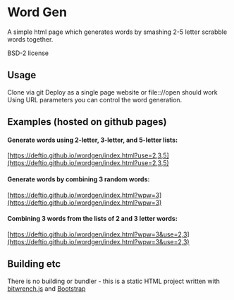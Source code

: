 # Word Gen

A simple html page which generates words by smashing 2-5 letter scrabble words together.

BSD-2 license

## Usage
Clone via git
Deploy as a single page website or file:://open should work
Using URL parameters you can control the word generation.

## Examples (hosted on github pages)


#### Generate words using 2-letter, 3-letter, and 5-letter lists:

[https://deftio.github.io/wordgen/index.html?use=2,3,5](https://deftio.github.io/wordgen/index.html?use=2,3,5)

#### Generate words by combining 3 random words:

[https://deftio.github.io/wordgen/index.html?wpw=3](https://deftio.github.io/wordgen/index.html?wpw=3)

#### Combining 3 words from the lists of 2 and 3 letter words:

[https://deftio.github.io/wordgen/index.html?wpw=3&use=2,3](https://deftio.github.io/wordgen/index.html?wpw=3&use=2,3)



## Building etc
There is no building or bundler - this is a static HTML project written with [bitwrench.js](https://github.com/deftio/bitwrench) and [Bootstrap](https://www.getbootstrap.com)